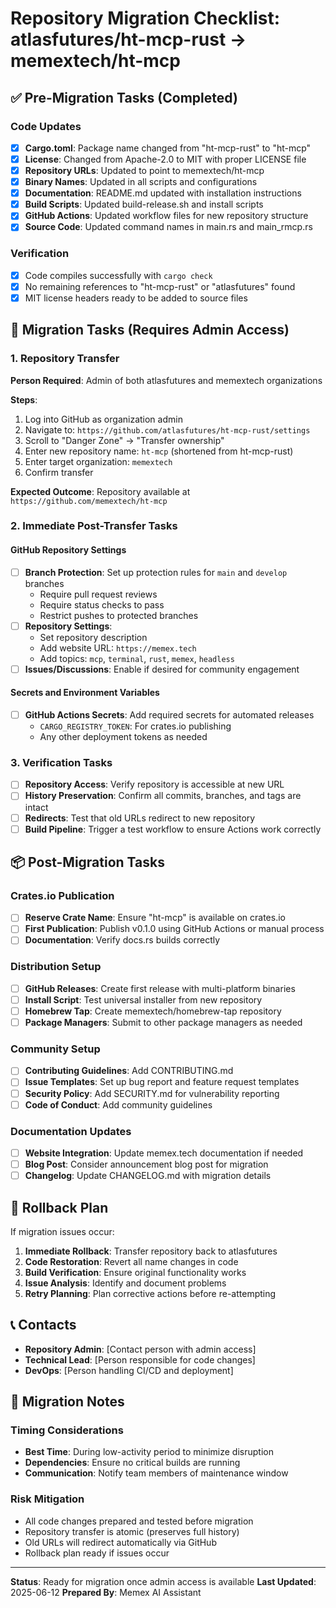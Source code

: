 # Repository Migration Checklist: atlasfutures/ht-mcp-rust → memextech/ht-mcp

## ✅ Pre-Migration Tasks (Completed)

### Code Updates
- [x] **Cargo.toml**: Package name changed from "ht-mcp-rust" to "ht-mcp"
- [x] **License**: Changed from Apache-2.0 to MIT with proper LICENSE file
- [x] **Repository URLs**: Updated to point to memextech/ht-mcp
- [x] **Binary Names**: Updated in all scripts and configurations
- [x] **Documentation**: README.md updated with installation instructions
- [x] **Build Scripts**: Updated build-release.sh and install scripts
- [x] **GitHub Actions**: Updated workflow files for new repository structure
- [x] **Source Code**: Updated command names in main.rs and main_rmcp.rs

### Verification
- [x] Code compiles successfully with `cargo check`
- [x] No remaining references to "ht-mcp-rust" or "atlasfutures" found
- [x] MIT license headers ready to be added to source files

## 🔄 Migration Tasks (Requires Admin Access)

### 1. Repository Transfer
**Person Required**: Admin of both atlasfutures and memextech organizations

**Steps**:
1. Log into GitHub as organization admin
2. Navigate to: `https://github.com/atlasfutures/ht-mcp-rust/settings`
3. Scroll to "Danger Zone" → "Transfer ownership"
4. Enter new repository name: `ht-mcp` (shortened from ht-mcp-rust)
5. Enter target organization: `memextech`
6. Confirm transfer

**Expected Outcome**: Repository available at `https://github.com/memextech/ht-mcp`

### 2. Immediate Post-Transfer Tasks

#### GitHub Repository Settings
- [ ] **Branch Protection**: Set up protection rules for `main` and `develop` branches
  - Require pull request reviews
  - Require status checks to pass
  - Restrict pushes to protected branches
- [ ] **Repository Settings**: 
  - Set repository description
  - Add website URL: `https://memex.tech`
  - Add topics: `mcp`, `terminal`, `rust`, `memex`, `headless`
- [ ] **Issues/Discussions**: Enable if desired for community engagement

#### Secrets and Environment Variables
- [ ] **GitHub Actions Secrets**: Add required secrets for automated releases
  - `CARGO_REGISTRY_TOKEN`: For crates.io publishing
  - Any other deployment tokens as needed

### 3. Verification Tasks
- [ ] **Repository Access**: Verify repository is accessible at new URL
- [ ] **History Preservation**: Confirm all commits, branches, and tags are intact
- [ ] **Redirects**: Test that old URLs redirect to new repository
- [ ] **Build Pipeline**: Trigger a test workflow to ensure Actions work correctly

## 📦 Post-Migration Tasks

### Crates.io Publication
- [ ] **Reserve Crate Name**: Ensure "ht-mcp" is available on crates.io
- [ ] **First Publication**: Publish v0.1.0 using GitHub Actions or manual process
- [ ] **Documentation**: Verify docs.rs builds correctly

### Distribution Setup
- [ ] **GitHub Releases**: Create first release with multi-platform binaries
- [ ] **Install Script**: Test universal installer from new repository
- [ ] **Homebrew Tap**: Create memextech/homebrew-tap repository
- [ ] **Package Managers**: Submit to other package managers as needed

### Community Setup
- [ ] **Contributing Guidelines**: Add CONTRIBUTING.md
- [ ] **Issue Templates**: Set up bug report and feature request templates
- [ ] **Security Policy**: Add SECURITY.md for vulnerability reporting
- [ ] **Code of Conduct**: Add community guidelines

### Documentation Updates
- [ ] **Website Integration**: Update memex.tech documentation if needed
- [ ] **Blog Post**: Consider announcement blog post for migration
- [ ] **Changelog**: Update CHANGELOG.md with migration details

## 🚨 Rollback Plan

If migration issues occur:

1. **Immediate Rollback**: Transfer repository back to atlasfutures
2. **Code Restoration**: Revert all name changes in code
3. **Build Verification**: Ensure original functionality works
4. **Issue Analysis**: Identify and document problems
5. **Retry Planning**: Plan corrective actions before re-attempting

## 📞 Contacts

- **Repository Admin**: [Contact person with admin access]
- **Technical Lead**: [Person responsible for code changes]
- **DevOps**: [Person handling CI/CD and deployment]

## 📝 Migration Notes

### Timing Considerations
- **Best Time**: During low-activity period to minimize disruption
- **Dependencies**: Ensure no critical builds are running
- **Communication**: Notify team members of maintenance window

### Risk Mitigation
- All code changes prepared and tested before migration
- Repository transfer is atomic (preserves full history)
- Old URLs will redirect automatically via GitHub
- Rollback plan ready if issues occur

---

**Status**: Ready for migration once admin access is available
**Last Updated**: 2025-06-12
**Prepared By**: Memex AI Assistant
